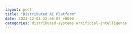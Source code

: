```yaml
---
layout: post
title: "Distributed AI Platform"
date: 2023-12-01 22:48:07 +0000
categories: distributed-systems artificial-intelligence
---
```

